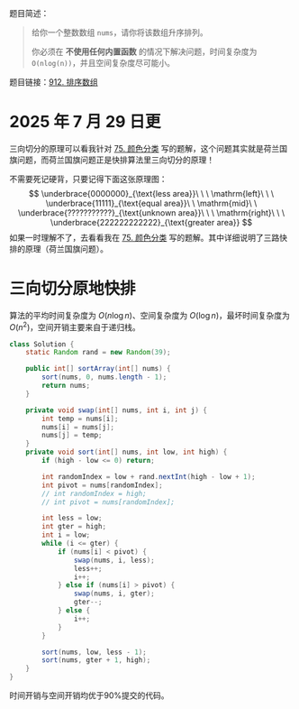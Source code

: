 题目简述：

> 给你一个整数数组 `nums`，请你将该数组升序排列。
>
> 你必须在 **不使用任何内置函数** 的情况下解决问题，时间复杂度为 `O(nlog(n))`，并且空间复杂度尽可能小。

题目链接：[912. 排序数组](https://leetcode.cn/problems/sort-an-array/)

# 2025 年 7 月 29 日更

三向切分的原理可以看我针对 [75. 颜色分类](https://leetcode.cn/problems/sort-colors/) 写的题解，这个问题其实就是荷兰国旗问题，而荷兰国旗问题正是快排算法里三向切分的原理！

不需要死记硬背，只要记得下面这张原理图：
$$
\underbrace{0000000}_{\text{less area}}\ \ \ \mathrm{left}\ \ \ \underbrace{11111}_{\text{equal area}}\ \ \mathrm{mid}\ \ \underbrace{???????????}_{\text{unknown area}}\ \ \ \mathrm{right}\ \ \ \underbrace{222222222222}_{\text{greater area}}
$$
如果一时理解不了，去看看我在 [75. 颜色分类](https://leetcode.cn/problems/sort-colors/) 写的题解。其中详细说明了三路快排的原理（荷兰国旗问题）。

# 三向切分原地快排

算法的平均时间复杂度为 $O(n\log n)$、空间复杂度为 $O(\log n)$，最坏时间复杂度为 $O(n^2)$，空间开销主要来自于递归栈。

```java
class Solution {
    static Random rand = new Random(39);

    public int[] sortArray(int[] nums) {
        sort(nums, 0, nums.length - 1);
        return nums;
    }

    private void swap(int[] nums, int i, int j) {
        int temp = nums[i];
        nums[i] = nums[j];
        nums[j] = temp;
    }
    private void sort(int[] nums, int low, int high) {
        if (high - low <= 0) return;

        int randomIndex = low + rand.nextInt(high - low + 1);
        int pivot = nums[randomIndex];
        // int randomIndex = high;
        // int pivot = nums[randomIndex];

        int less = low;
        int gter = high;
        int i = low;
        while (i <= gter) {
            if (nums[i] < pivot) {
                swap(nums, i, less);
                less++;
                i++;
            } else if (nums[i] > pivot) {
                swap(nums, i, gter);
                gter--;
            } else {
                i++;
            }
        }

        sort(nums, low, less - 1);
        sort(nums, gter + 1, high);
    }
}
```

时间开销与空间开销均优于90%提交的代码。
